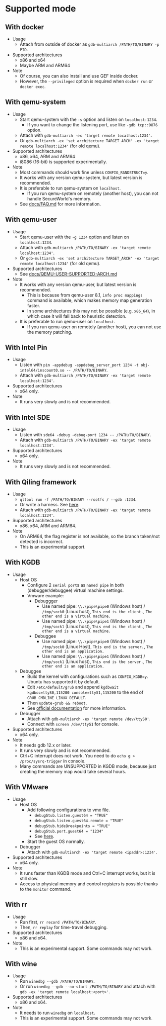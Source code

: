# Supported mode

## With docker
* Usage
    * Attach from outside of docker as `gdb-multiarch /PATH/TO/BINARY -p PID`.
* Supported architectures
    * x86 and x64
    * Maybe ARM and ARM64
* Note
    * Of course, you can also install and use GEF inside docker.
    * However, the `--privileged` option is required when `docker run` or `docker exec`.

## With qemu-system
* Usage
    * Start qemu-system with the `-s` option and listen on `localhost:1234`.
        * If you want to change the listening port, use like `-gdb tcp::9876` option.
    * Attach with `gdb-multiarch -ex 'target remote localhost:1234'`.
    * Or `gdb-multiarch -ex 'set architecture TARGET_ARCH' -ex 'target remote localhost:1234'` (for old qemu).
* Supported architectures
    * x86, x64, ARM and ARM64
    * i8086 (16-bit) is supported experimentally.
* Note
    * Most commands should work fine unless `CONFIG_RANDSTRUCT=y`.
    * It works with any version qemu-system, but latest version is recommended.
    * It is preferable to run qemu-system on `localhost`.
        * If you run qemu-system on remotely (another host), you can not handle SecureWorld's memory.
    * See [docs/FAQ.md](https://github.com/bata24/gef/blob/dev/docs/FAQ.md) for more information.

## With qemu-user
* Usage
    * Start qemu-user with the `-g 1234` option and listen on `localhost:1234`.
    * Attach with `gdb-multiarch /PATH/TO/BINARY -ex 'target remote localhost:1234'`.
    * Or `gdb-multiarch -ex 'set architecture TARGET_ARCH' -ex 'target remote localhost:1234'` (for old qemu).
* Supported architectures
    * See [docs/QEMU-USER-SUPPORTED-ARCH.md](https://github.com/bata24/gef/blob/dev/docs/QEMU-USER-SUPPORTED-ARCH.md)
* Note
    * It works with any version qemu-user, but latest version is recommended.
        * This is because from qemu-user 8.1, `info proc mappings` command is available, which makes memory map generation faster.
        * In some architectures this may not be possible (e.g. `x86_64`), in which case it will fall back to heuristic detection.
    * It is preferable to run qemu-user on `localhost`.
        * If you run qemu-user on remotely (another host), you can not use the memory patching.

## With Intel Pin
* Usage
    * Listen with `pin -appdebug -appdebug_server_port 1234 -t obj-intel64/inscount0.so -- /PATH/TO/BINARY`.
    * Attach with `gdb-multiarch /PATH/TO/BINARY -ex 'target remote localhost:1234'`.
* Supported architectures
    * x64 only.
* Note
    * It runs very slowly and is not recommended.

## With Intel SDE
* Usage
    * Listen with `sde64 -debug -debug-port 1234 -- /PATH/TO/BINARY`.
    * Attach with `gdb-multiarch /PATH/TO/BINARY -ex 'target remote localhost:1234'`.
* Supported architectures
    * x64 only.
* Note
    * It runs very slowly and is not recommended.

## With Qiling framework
* Usage
    * `qltool run -f /PATH/TO/BINARY --rootfs / --gdb :1234`.
    * Or write a harness. See [here](https://docs.qiling.io/en/latest/debugger/).
    * Attach with `gdb-multiarch /PATH/TO/BINARY -ex 'target remote localhost:1234'`.
* Supported architectures
    * x86, x64, ARM and ARM64.
* Note
    * On ARM64, the flag register is not available, so the branch taken/not detected is incorrect.
    * This is an experimental support.

## With KGDB
* Usage
    * Host OS
        * Configure 2 `serial port`s as `named pipe` in both (debugger/debuggee) virtual machine settings.
        * Vmware example:
            * Debuggger
                * Use named pipe: `\\.\pipe\pipe0` (Windows host) / `/tmp/sock0` (Linux host), `This end is the client.`, `The other end is a virtual machine.`
                * Use named pipe: `\\.\pipe\pipe1` (Windows host) / `/tmp/sock1` (Linux host), `This end is the client.`, `The other end is a virtual machine.`
            * Debuggee
                * Use named pipe: `\\.\pipe\pipe0` (Windows host) / `/tmp/sock0` (Linux Host), `This end is the server.`, `The other end is an application.`
                * Use named pipe: `\\.\pipe\pipe1` (Windows host) / `/tmp/sock1` (Linux host), `This end is the server.`, `The other end is an application.`
    * Debuggee
        * Build the kernel with configurations such as `CONFIG_KGDB=y`. Ubuntu has supported it by default.
        * Edit `/etc/default/grub` and append `kgdbwait kgdboc=ttyS0,115200 console=ttyS1,115200` to the end of `GRUB_CMDLINE_LINUX_DEFAULT`.
        * Then `update-grub && reboot`.
        * See [official documentation](https://www.kernel.org/doc/html/latest/dev-tools/kgdb.html) for more information.
    * Debugger
        * Attach with `gdb-multiarch -ex 'target remote /dev/ttyS0'`.
        * Connect with `screen /dev/ttyS1` for console.
* Supported architectures
    * x64 only.
* Note
    * It needs gdb 12.x or later.
    * It runs very slowly and is not recommended.
    * Ctrl+C interrupt does not work. You need to do `echo g > /proc/sysrq-trigger` in console.
    * Many commands are UNSUPPORTED in KGDB mode, because just creating the memory map would take several hours.

## With VMware
* Usage
    * Host OS
        * Add following configurations to vmx file.
            * `debugStub.listen.guest64 = "TRUE"`
            * `debugStub.listen.guest64.remote = "TRUE"`
            * `debugStub.hideBreakpoints = "TRUE"`
            * `debugStub.port.guest64 = "1234"`
            * See [here](https://communities.vmware.com/t5/VMware-Fusion-Discussions/Using-debugStub-to-debug-a-guest-linux-kernel/td-p/394906).
        * Start the guest OS normally.
    * Debugger
        * Attach with `gdb-multiarch -ex 'target remote <ipaddr>:1234'`.
* Supported architectures
    * x64 only.
* Note
    * It runs faster than KGDB mode and Ctrl+C interrupt works, but it is still slow.
    * Access to physical memory and control registers is possible thanks to the `monitor` command.

## With rr
* Usage
    * Run first, `rr record /PATH/TO/BINARY`.
    * Then, `rr replay` for time-travel debugging.
* Supported architectures
    * x86 and x64.
* Note
    * This is an experimental support. Some commands may not work.

## With wine
* Usage
    * Run `winedbg --gdb /PATH/TO/BINARY`.
    * Or run `winedbg --gdb --no-start /PATH/TO/BINARY` and attach with `gdb -ex 'target remote localhost:<port>'`.
* Supported architectures
    * x86 and x64.
* Note
    * It needs to run `winedbg` on `localhost`.
    * This is an experimental support. Some commands may not work.
